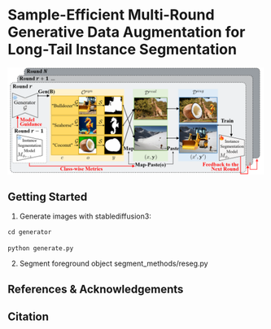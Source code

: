 # Sample-Efficient Multi-Round Generative Data Augmentation for Long-Tail Instance Segmentation

![MRCA](assets/overview.png)


## Getting Started 


1. Generate images with stablediffusion3:
```
cd generator

python generate.py
```

2. Segment foreground object segment_methods/reseg.py 





## References & Acknowledgements



## Citation 
